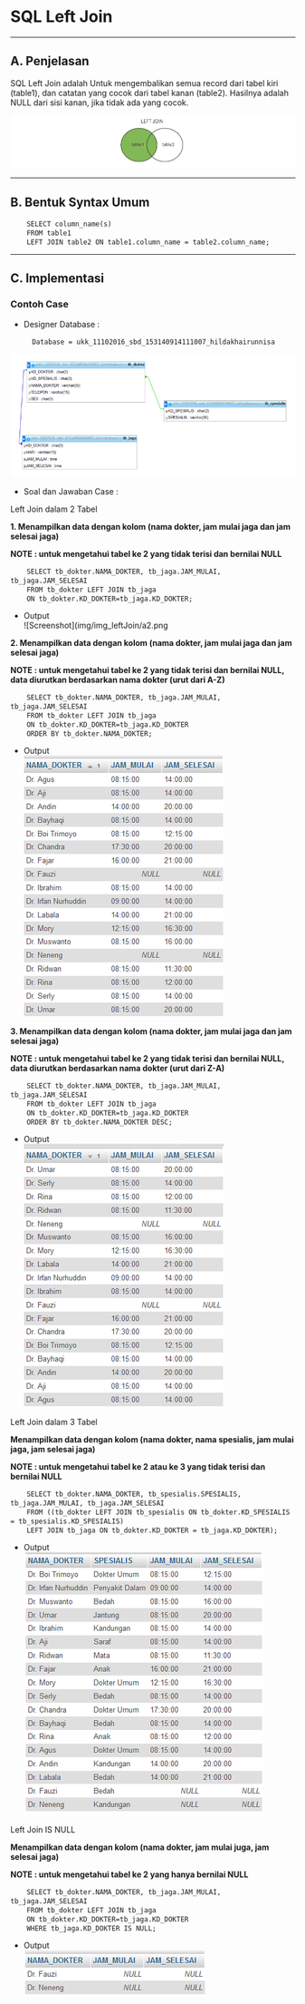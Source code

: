 # **SQL Left Join**
***

## **A. Penjelasan**
SQL Left Join adalah Untuk mengembalikan semua record dari tabel kiri (table1), dan catatan yang cocok dari tabel kanan (table2). Hasilnya adalah NULL dari sisi kanan, jika tidak ada yang cocok.

![Screenshot](img/img_leftJoin/a.png)
***

## **B. Bentuk Syntax Umum**

		SELECT column_name(s)
		FROM table1
		LEFT JOIN table2 ON table1.column_name = table2.column_name; 
*** 

## **C. Implementasi**
### Contoh Case 
* Designer Database :

		Database = ukk_11102016_sbd_153140914111007_hildakhairunnisa
![Screenshot](img/img_leftJoin/a1.png) 

* Soal dan Jawaban Case :

Left Join dalam 2 Tabel

**1. Menampilkan data dengan kolom (nama dokter, jam mulai jaga dan jam selesai jaga)** 

**NOTE : untuk mengetahui tabel ke 2 yang tidak terisi dan bernilai NULL**

		SELECT tb_dokter.NAMA_DOKTER, tb_jaga.JAM_MULAI, tb_jaga.JAM_SELESAI
		FROM tb_dokter LEFT JOIN tb_jaga
		ON tb_dokter.KD_DOKTER=tb_jaga.KD_DOKTER;

* Output                         
![Screenshot](img/img_leftJoin/a2.png

**2. Menampilkan data dengan kolom (nama dokter, jam mulai jaga dan jam selesai jaga)**

**NOTE : untuk mengetahui tabel ke 2 yang tidak terisi dan bernilai NULL, data diurutkan berdasarkan nama dokter (urut dari A-Z)**  

		SELECT tb_dokter.NAMA_DOKTER, tb_jaga.JAM_MULAI, tb_jaga.JAM_SELESAI
		FROM tb_dokter LEFT JOIN tb_jaga
		ON tb_dokter.KD_DOKTER=tb_jaga.KD_DOKTER
		ORDER BY tb_dokter.NAMA_DOKTER;

* Output                         
![Screenshot](img/img_leftJoin/a4.png) 

**3. Menampilkan data dengan kolom (nama dokter, jam mulai jaga dan jam selesai jaga)**

**NOTE : untuk mengetahui tabel ke 2 yang tidak terisi dan bernilai NULL, data diurutkan berdasarkan nama dokter (urut dari Z-A)**  

		SELECT tb_dokter.NAMA_DOKTER, tb_jaga.JAM_MULAI, tb_jaga.JAM_SELESAI
		FROM tb_dokter LEFT JOIN tb_jaga
		ON tb_dokter.KD_DOKTER=tb_jaga.KD_DOKTER
		ORDER BY tb_dokter.NAMA_DOKTER DESC;

* Output                         
![Screenshot](img/img_leftJoin/a5.png) 

Left Join dalam 3 Tabel 

**Menampilkan data dengan kolom (nama dokter, nama spesialis, jam mulai jaga, jam selesai jaga)** 

**NOTE : untuk mengetahui tabel ke 2 atau ke 3 yang tidak terisi dan bernilai NULL**

		SELECT tb_dokter.NAMA_DOKTER, tb_spesialis.SPESIALIS, tb_jaga.JAM_MULAI, tb_jaga.JAM_SELESAI
		FROM ((tb_dokter LEFT JOIN tb_spesialis ON tb_dokter.KD_SPESIALIS = tb_spesialis.KD_SPESIALIS)
		LEFT JOIN tb_jaga ON tb_dokter.KD_DOKTER = tb_jaga.KD_DOKTER);

* Output                         
![Screenshot](img/img_leftJoin/a3.png)   

Left Join IS NULL

**Menampilkan data dengan kolom (nama dokter, jam mulai juga, jam selesai jaga)** 

**NOTE : untuk mengetahui tabel ke 2 yang hanya bernilai NULL**

		SELECT tb_dokter.NAMA_DOKTER, tb_jaga.JAM_MULAI, tb_jaga.JAM_SELESAI
		FROM tb_dokter LEFT JOIN tb_jaga
		ON tb_dokter.KD_DOKTER=tb_jaga.KD_DOKTER
		WHERE tb_jaga.KD_DOKTER IS NULL;

* Output                         
![Screenshot](img/img_leftJoin/a6.png)
